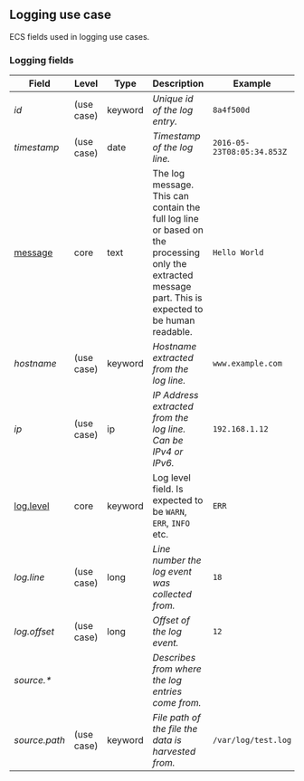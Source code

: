## Logging use case

ECS fields used in logging use cases.

### <a name="logging"></a> Logging fields


| Field  | Level  | Type  | Description  | Example  |
|---|---|---|---|---|
| <a name="id"></a>*id* | (use case) | keyword | *Unique id of the log entry.* | `8a4f500d` |
| <a name="timestamp"></a>*timestamp* | (use case) | date | *Timestamp of the log line.* | `2016-05-23T08:05:34.853Z` |
| [message](https://github.com/elastic/ecs#message)  | core | text | The log message.<br/>This can contain the full log line or based on the processing only the extracted message part. This is expected to be human readable. | `Hello World` |
| <a name="hostname"></a>*hostname* | (use case) | keyword | *Hostname extracted from the log line.* | `www.example.com` |
| <a name="ip"></a>*ip* | (use case) | ip | *IP Address extracted from the log line. Can be IPv4 or IPv6.* | `192.168.1.12` |
| [log.level](https://github.com/elastic/ecs#log.level)  | core | keyword | Log level field. Is expected to be `WARN`, `ERR`, `INFO` etc. | `ERR` |
| <a name="log.line"></a>*log.line* | (use case) | long | *Line number the log event was collected from.* | `18` |
| <a name="log.offset"></a>*log.offset* | (use case) | long | *Offset of the log event.* | `12` |
| <a name="source.&ast;"></a>*source.&ast;* |  |  | *Describes from where the log entries come from.<br/>* |  |
| <a name="source.path"></a>*source.path* | (use case) | keyword | *File path of the file the data is harvested from.* | `/var/log/test.log` |



